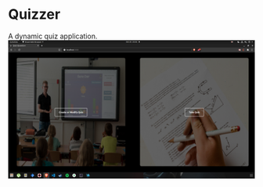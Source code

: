 # Quizzer
A dynamic quiz application.
<img src="https://github.com/MUKUL47/Quizzer/blob/main/client/src/assets/images/Screenshot%20from%202020-10-25%2023-26-47.png"/>
